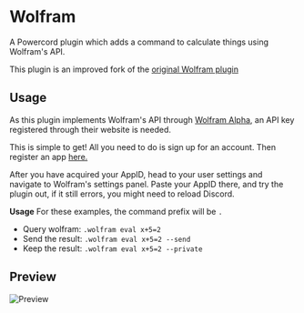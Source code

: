 # Wolfram

A Powercord plugin which adds a command to calculate things using Wolfram's API.

This plugin is an improved fork of the [original Wolfram plugin](https://github.com/ItsSyfe/Wolfram/)

## Usage

As this plugin implements Wolfram's API through [Wolfram Alpha](https://www.wolframalpha.com/), an API key registered through their website is needed.

This is simple to get! All you need to do is sign up for an account. Then register an app [here.](https://developer.wolframalpha.com/portal/myapps/)

After you have acquired your AppID, head to your user settings and navigate to Wolfram's settings panel. Paste your AppID there, and try the plugin out, if it still errors, you might need to reload Discord.

**Usage**
For these examples, the command prefix will be `.`

-   Query wolfram: `.wolfram eval x+5=2`
-   Send the result: `.wolfram eval x+5=2 --send`
-   Keep the result: `.wolfram eval x+5=2 --private`

## Preview

![Preview](https://github.com/ItsSyfe/Wolfram/blob/master/wolfram.gif)
